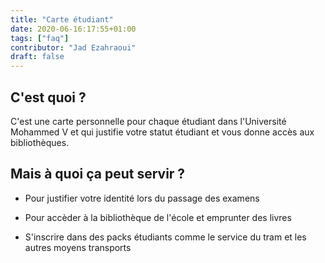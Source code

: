 ```yaml
---
title: "Carte étudiant"
date: 2020-06-16:17:55+01:00
tags: ["faq"]
contributor: "Jad Ezahraoui"
draft: false
---
```


## C'est quoi ?

C'est une carte personnelle pour chaque étudiant dans l'Université Mohammed V et qui justifie votre statut étudiant et vous donne accès aux bibliothèques.

## Mais à quoi ça peut servir ?

- Pour justifier votre identité lors du passage des examens

- Pour accèder à la bibliothèque de l'école et emprunter des livres

- S'inscrire dans des packs étudiants comme le service du tram et les autres moyens transports